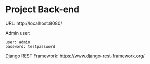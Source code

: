 # Project Back-end

URL: http://localhost:8080/

Admin user:  
```
user: admin  
password: testpassword
```

Django REST Framework: https://www.django-rest-framework.org/
